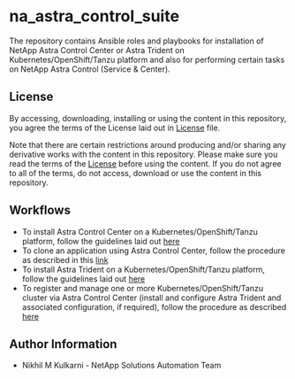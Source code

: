 na_astra_control_suite
=========

The repository contains Ansible roles and playbooks for installation of NetApp Astra Control Center or Astra Trident on Kubernetes/OpenShift/Tanzu platform and also for performing certain tasks on NetApp Astra Control (Service & Center).

License
------

By accessing, downloading, installing or using the content in this repository, you agree the terms of the License laid out in [License](license.txt) file.

Note that there are certain restrictions around producing and/or sharing any derivative works with the content in this repository. Please make sure you read the terms of the [License](license.txt) before using the content. If you do not agree to all of the terms, do not access, download or use the content in this repository.

Workflows
--------

- To install Astra Control Center on a Kubernetes/OpenShift/Tanzu platform, follow the guidelines laid out [here](docs/install_acc_readme.md)
- To clone an application using Astra Control Center, follow the procedure as described in this [link](docs/clone_app_readme.md)
- To install Astra Trident on a Kubernetes/OpenShift/Tanzu platform, follow the guidelines laid out [here](docs/install_trident_readme.md)
- To register and manage one or more Kubernetes/OpenShift/Tanzu cluster via Astra Control Center (install and configure Astra Trident and associated configuration, if required), follow the procedure as described [here](docs/manage_clusters_readme.md) 

Author Information
------------------

- Nikhil M Kulkarni - NetApp Solutions Automation Team


